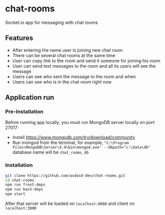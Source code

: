 # chat-rooms

Socket.io app for messaging with chat rooms

## Features

- After entering the name user is joining new chat room
- There can be several chat rooms at the same time
- User can copy link to the room and send it someone for joining his room
- User can send text messages to the room and all its users will see the message
- Users can see who sent the message to the room and when
- Users can see who is in the chat room right now

## Application run

### Pre-Installation
Before running app locally, you must run MongoDB server locally on port 27017:
- Install https://www.mongodb.com/try/download/community
- Run mongod from the terminal, for example, `"C:\Program Files\MongoDB\Server\4.4\bin\mongod.exe" --dbpath="c:\data\db"`
database name will be `chat_rooms_db`

### Installation

```bash
git clone https://github.com/asdasd-dev/chat-rooms.git
cd chat-rooms
npm run front-deps
npm run back-deps
npm start
```

After that server will be loaded on `localhost:8080` and client on `localhost:3000`
